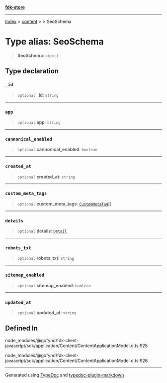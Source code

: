[**fdk-store**](../../../README.md)
***

[Index](../../../API.md) > [content](../../README.md) > [<internal>](../README.md) > SeoSchema

# Type alias: SeoSchema

> **SeoSchema**: `object`

## Type declaration

### `_id`

> `optional` **\_id**: `string`

***

### `app`

> `optional` **app**: `string`

***

### `cannonical_enabled`

> `optional` **cannonical\_enabled**: `boolean`

***

### `created_at`

> `optional` **created\_at**: `string`

***

### `custom_meta_tags`

> `optional` **custom\_meta\_tags**: [`CustomMetaTag`](type-alias.CustomMetaTag.md)[]

***

### `details`

> `optional` **details**: [`Detail`](type-alias.Detail.md)

***

### `robots_txt`

> `optional` **robots\_txt**: `string`

***

### `sitemap_enabled`

> `optional` **sitemap\_enabled**: `boolean`

***

### `updated_at`

> `optional` **updated\_at**: `string`

## Defined In

node\_modules/@gofynd/fdk-client-javascript/sdk/application/Content/ContentApplicationModel.d.ts:925

node\_modules/@gofynd/fdk-client-javascript/sdk/application/Content/ContentApplicationModel.d.ts:926

***
Generated using [TypeDoc](https://typedoc.org/) and [typedoc-plugin-markdown](https://www.npmjs.com/package/typedoc-plugin-markdown)
